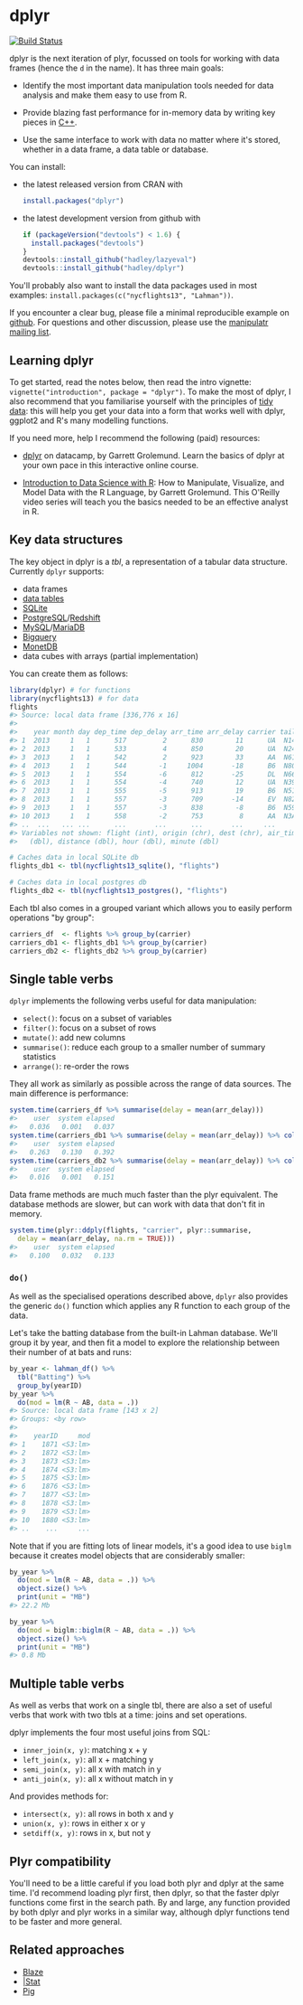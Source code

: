 <!-- README.md is generated from README.Rmd. Please edit that file -->
dplyr
=====

[![Build Status](https://travis-ci.org/hadley/dplyr.png?branch=master)](https://travis-ci.org/hadley/dplyr)

dplyr is the next iteration of plyr, focussed on tools for working with data frames (hence the `d` in the name). It has three main goals:

-   Identify the most important data manipulation tools needed for data analysis and make them easy to use from R.

-   Provide blazing fast performance for in-memory data by writing key pieces in [C++](http://www.rcpp.org/).

-   Use the same interface to work with data no matter where it's stored, whether in a data frame, a data table or database.

You can install:

-   the latest released version from CRAN with

    ``` r
    install.packages("dplyr")
    ```

-   the latest development version from github with

    ``` r
    if (packageVersion("devtools") < 1.6) {
      install.packages("devtools")
    }
    devtools::install_github("hadley/lazyeval")
    devtools::install_github("hadley/dplyr")
    ```

You'll probably also want to install the data packages used in most examples: `install.packages(c("nycflights13", "Lahman"))`.

If you encounter a clear bug, please file a minimal reproducible example on [github](https://github.com/hadley/dplyr/issues). For questions and other discussion, please use the [manipulatr mailing list](https://groups.google.com/group/manipulatr).

Learning dplyr
--------------

To get started, read the notes below, then read the intro vignette: `vignette("introduction", package = "dplyr")`. To make the most of dplyr, I also recommend that you familiarise yourself with the principles of [tidy data](http://vita.had.co.nz/papers/tidy-data.html): this will help you get your data into a form that works well with dplyr, ggplot2 and R's many modelling functions.

If you need more, help I recommend the following (paid) resources:

-   [dplyr](https://www.datacamp.com/courses/dplyr) on datacamp, by Garrett Grolemund. Learn the basics of dplyr at your own pace in this interactive online course.

-   [Introduction to Data Science with R](http://shop.oreilly.com/product/0636920034834.do): How to Manipulate, Visualize, and Model Data with the R Language, by Garrett Grolemund. This O'Reilly video series will teach you the basics needed to be an effective analyst in R.

Key data structures
-------------------

The key object in dplyr is a *tbl*, a representation of a tabular data structure. Currently `dplyr` supports:

-   data frames
-   [data tables](https://github.com/Rdatatable/data.table/wiki)
-   [SQLite](http://sqlite.org/)
-   [PostgreSQL](http://www.postgresql.org/)/[Redshift](http://aws.amazon.com/redshift/)
-   [MySQL](http://www.mysql.com/)/[MariaDB](https://mariadb.com/)
-   [Bigquery](https://developers.google.com/bigquery/)
-   [MonetDB](http://www.monetdb.org/)
-   data cubes with arrays (partial implementation)

You can create them as follows:

``` r
library(dplyr) # for functions
library(nycflights13) # for data
flights
#> Source: local data frame [336,776 x 16]
#> 
#>    year month day dep_time dep_delay arr_time arr_delay carrier tailnum
#> 1  2013     1   1      517         2      830        11      UA  N14228
#> 2  2013     1   1      533         4      850        20      UA  N24211
#> 3  2013     1   1      542         2      923        33      AA  N619AA
#> 4  2013     1   1      544        -1     1004       -18      B6  N804JB
#> 5  2013     1   1      554        -6      812       -25      DL  N668DN
#> 6  2013     1   1      554        -4      740        12      UA  N39463
#> 7  2013     1   1      555        -5      913        19      B6  N516JB
#> 8  2013     1   1      557        -3      709       -14      EV  N829AS
#> 9  2013     1   1      557        -3      838        -8      B6  N593JB
#> 10 2013     1   1      558        -2      753         8      AA  N3ALAA
#> ..  ...   ... ...      ...       ...      ...       ...     ...     ...
#> Variables not shown: flight (int), origin (chr), dest (chr), air_time
#>   (dbl), distance (dbl), hour (dbl), minute (dbl)

# Caches data in local SQLite db
flights_db1 <- tbl(nycflights13_sqlite(), "flights")

# Caches data in local postgres db
flights_db2 <- tbl(nycflights13_postgres(), "flights")
```

Each tbl also comes in a grouped variant which allows you to easily perform operations "by group":

``` r
carriers_df  <- flights %>% group_by(carrier)
carriers_db1 <- flights_db1 %>% group_by(carrier)
carriers_db2 <- flights_db2 %>% group_by(carrier)
```

Single table verbs
------------------

`dplyr` implements the following verbs useful for data manipulation:

-   `select()`: focus on a subset of variables
-   `filter()`: focus on a subset of rows
-   `mutate()`: add new columns
-   `summarise()`: reduce each group to a smaller number of summary statistics
-   `arrange()`: re-order the rows

They all work as similarly as possible across the range of data sources. The main difference is performance:

``` r
system.time(carriers_df %>% summarise(delay = mean(arr_delay)))
#>    user  system elapsed 
#>   0.036   0.001   0.037
system.time(carriers_db1 %>% summarise(delay = mean(arr_delay)) %>% collect())
#>    user  system elapsed 
#>   0.263   0.130   0.392
system.time(carriers_db2 %>% summarise(delay = mean(arr_delay)) %>% collect())
#>    user  system elapsed 
#>   0.016   0.001   0.151
```

Data frame methods are much much faster than the plyr equivalent. The database methods are slower, but can work with data that don't fit in memory.

``` r
system.time(plyr::ddply(flights, "carrier", plyr::summarise,
  delay = mean(arr_delay, na.rm = TRUE)))
#>    user  system elapsed 
#>   0.100   0.032   0.133
```

### `do()`

As well as the specialised operations described above, `dplyr` also provides the generic `do()` function which applies any R function to each group of the data.

Let's take the batting database from the built-in Lahman database. We'll group it by year, and then fit a model to explore the relationship between their number of at bats and runs:

``` r
by_year <- lahman_df() %>% 
  tbl("Batting") %>%
  group_by(yearID)
by_year %>% 
  do(mod = lm(R ~ AB, data = .))
#> Source: local data frame [143 x 2]
#> Groups: <by row>
#> 
#>    yearID     mod
#> 1    1871 <S3:lm>
#> 2    1872 <S3:lm>
#> 3    1873 <S3:lm>
#> 4    1874 <S3:lm>
#> 5    1875 <S3:lm>
#> 6    1876 <S3:lm>
#> 7    1877 <S3:lm>
#> 8    1878 <S3:lm>
#> 9    1879 <S3:lm>
#> 10   1880 <S3:lm>
#> ..    ...     ...
```

Note that if you are fitting lots of linear models, it's a good idea to use `biglm` because it creates model objects that are considerably smaller:

``` r
by_year %>% 
  do(mod = lm(R ~ AB, data = .)) %>%
  object.size() %>%
  print(unit = "MB")
#> 22.2 Mb

by_year %>% 
  do(mod = biglm::biglm(R ~ AB, data = .)) %>%
  object.size() %>%
  print(unit = "MB")
#> 0.8 Mb
```

Multiple table verbs
--------------------

As well as verbs that work on a single tbl, there are also a set of useful verbs that work with two tbls at a time: joins and set operations.

dplyr implements the four most useful joins from SQL:

-   `inner_join(x, y)`: matching x + y
-   `left_join(x, y)`: all x + matching y
-   `semi_join(x, y)`: all x with match in y
-   `anti_join(x, y)`: all x without match in y

And provides methods for:

-   `intersect(x, y)`: all rows in both x and y
-   `union(x, y)`: rows in either x or y
-   `setdiff(x, y)`: rows in x, but not y

Plyr compatibility
------------------

You'll need to be a little careful if you load both plyr and dplyr at the same time. I'd recommend loading plyr first, then dplyr, so that the faster dplyr functions come first in the search path. By and large, any function provided by both dplyr and plyr works in a similar way, although dplyr functions tend to be faster and more general.

Related approaches
------------------

-   [Blaze](http://blaze.pydata.org)
-   [|Stat](http://oldwww.acm.org/perlman/stat/)
-   [Pig](http://dx.doi.org/10.1145/1376616.1376726)
